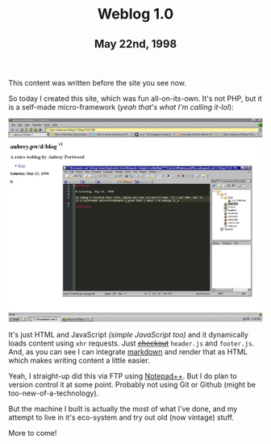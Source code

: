 <header>
<h1>Weblog 1.0</h1>
<h2 data-id="5-22-1998">May 22nd, 1998</h2>
</header>

<p class="lead">This content was written before the site you see now.</p>

So today I created this site, which was fun all-on-its-own. It's not PHP, but it is a self-made micro-framework (_yeah that's what I'm calling it-lol_):

![](media/screenshot-of-my-editing-this-post.GIF)

It's just HTML and JavaScript _(simple JavaScript too)_ and it dynamically loads content using `xhr` requests. Just <abbr title="Sorry, you can't anymore.">~~checkout~~</abbr> `header.js` and `footer.js`. And, as you can see I can integrate [markdown](https://en.wikipedia.org/wiki/Markdown) and render that as HTML which makes writing content a little easier.

Yeah, I straight-up did this via FTP using [Notepad++](https://notepad-plus-plus.org). But I do plan to version control it at some point. Probably not using Git or Github (might be too-new-of-a-technology).

But the machine I built is actually the most of what I've done, and my attempt to live in it's eco-system and try out old (now vintage) stuff.

More to come!